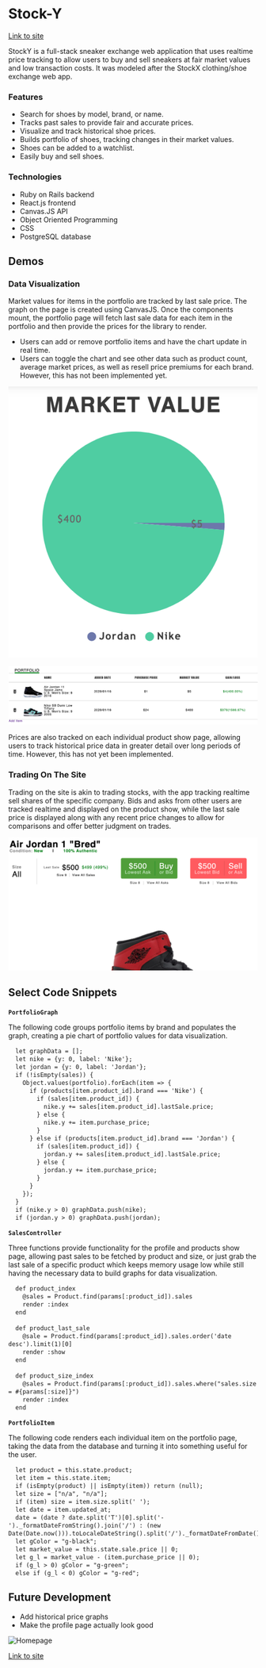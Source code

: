 # Stock-Y

[Link to site](https://stock-y.herokuapp.com/#/)

StockY is a full-stack sneaker exchange web application that
uses realtime price tracking to allow users to buy and sell
sneakers at fair market values and low transaction costs. It was 
modeled after the StockX clothing/shoe exchange web app.

### Features

+ Search for shoes by model, brand, or name.
+ Tracks past sales to provide fair and accurate prices.
+ Visualize and track historical shoe prices.
+ Builds portfolio of shoes, tracking changes in their market values.
+ Shoes can be added to a watchlist.
+ Easily buy and sell shoes.

### Technologies

+ Ruby on Rails backend
+ React.js frontend
+ Canvas.JS API
+ Object Oriented Programming
+ CSS
+ PostgreSQL database

## Demos

### Data Visualization

Market values for items in the portfolio are tracked by last sale price.
The graph on the page is created using CanvasJS. Once the components mount,
the portfolio page will fetch last sale data for each item in the portfolio
and then provide the prices for the library to render.

+ Users can add or remove portfolio items and have the chart update in real
  time.
+ Users can toggle the chart and see other data such as product count, average
  market prices, as well as resell price premiums for each brand. However,
  this has not been implemented yet.

![Portfolio Graph](https://github.com/richyrichhh/stockx-clone/blob/master/screenshots/sample-portfolio-graph.png?raw=true)

![Portfolio Item](https://github.com/richyrichhh/stockx-clone/blob/master/screenshots/sample-portfolio.png?raw=true)

Prices are also tracked on each individual product show page, allowing users
to track historical price data in greater detail over long periods of time.
However, this has not yet been implemented.



### Trading On The Site

Trading on the site is akin to trading stocks, with the app tracking realtime
sell shares of the specific company. Bids and asks from other users are 
tracked realtime and displayed on the product show, while the last sale price 
is displayed along with any recent price changes to allow for comparisons and
offer better judgment on trades.

![Trading](https://github.com/richyrichhh/stockx-clone/blob/master/screenshots/sample-prices.png?raw=true)


## Select Code Snippets

**`PortfolioGraph`**

The following code groups portfolio items by brand and populates the graph,
creating a pie chart of portfolio values for data visualization.

```
  let graphData = [];
  let nike = {y: 0, label: 'Nike'};
  let jordan = {y: 0, label: 'Jordan'};
  if (!isEmpty(sales)) {
    Object.values(portfolio).forEach(item => {
      if (products[item.product_id].brand === 'Nike') {
        if (sales[item.product_id]) {
          nike.y += sales[item.product_id].lastSale.price;
        } else {
          nike.y += item.purchase_price;
        }
      } else if (products[item.product_id].brand === 'Jordan') {
        if (sales[item.product_id]) {
          jordan.y += sales[item.product_id].lastSale.price;
        } else {
          jordan.y += item.purchase_price;
        }
      }
    });
  }
  if (nike.y > 0) graphData.push(nike);
  if (jordan.y > 0) graphData.push(jordan);
```

**`SalesController`**

Three functions provide functionality for the profile and products show page,
allowing past sales to be fetched by product and size, or just grab the last sale 
of a specific product which keeps memory usage low while still having the
necessary data to build graphs for data visualization.

```
  def product_index
    @sales = Product.find(params[:product_id]).sales
    render :index
  end

  def product_last_sale
    @sale = Product.find(params[:product_id]).sales.order('date desc').limit(1)[0]
    render :show
  end

  def product_size_index
    @sales = Product.find(params[:product_id]).sales.where("sales.size = #{params[:size]}")
    render :index
  end
```

**`PortfolioItem`**

The following code renders each individual item on the portfolio page, taking
the data from the database and turning it into something useful for the user.

```
  let product = this.state.product;
  let item = this.state.item;
  if (isEmpty(product) || isEmpty(item)) return (null);
  let size = ["n/a", "n/a"];
  if (item) size = item.size.split(' ');
  let date = item.updated_at;
  date = (date ? date.split('T')[0].split('-')._formatDateFromString().join('/') : (new Date(Date.now())).toLocaleDateString().split('/')._formatDateFromDate().rotateRight(-1).join('/'));
  let gColor = "g-black";
  let market_value = this.state.sale.price || 0;
  let g_l = market_value - (item.purchase_price || 0);
  if (g_l > 0) gColor = "g-green";
  else if (g_l < 0) gColor = "g-red";
```

## Future Development

+ Add historical price graphs
+ Make the profile page actually look good

![Homepage](https://github.com/richyrichhh/stockx-clone/blob/master/screenshots/home-page.png?raw=true)


[Link to site](https://stock-y.herokuapp.com/#/)